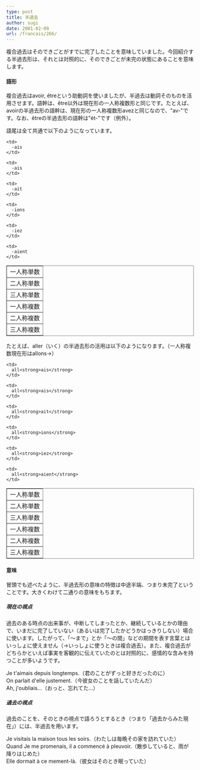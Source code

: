 ```yaml
---
type: post
title: 半過去
author: sugi
date: 2001-02-09
url: /francais/266/
---
```

複合過去はそのできごとがすでに完了したことを意味していました。今回紹介する半過去形は、それとは対照的に、そのできごとが未完の状態にあることを意味します。

#### 語形

複合過去はavoir, &ecirc;treという助動詞を使いましたが、半過去は動詞そのものを活用させます。語幹は、&ecirc;tre以外は現在形の一人称複数形と同じです。たとえば、avoirの半過去形の語幹は、現在形の一人称複数形avezと同じなので、"av-"です。なお、&ecirc;treの半過去形の語幹は"&eacute;t-"です（例外）。

語尾は全て共通で以下のようになっています。

<table frame="box" rules="all">
  <tr>
    <td>
      一人称単数
    </td>
    
    <td>
      -ais
    </td>
  </tr>
  
  <tr>
    <td>
      二人称単数
    </td>
    
    <td>
      -ais
    </td>
  </tr>
  
  <tr>
    <td>
      三人称単数
    </td>
    
    <td>
      -ait
    </td>
  </tr>
  
  <tr>
    <td>
      一人称複数
    </td>
    
    <td>
      -ions
    </td>
  </tr>
  
  <tr>
    <td>
      二人称複数
    </td>
    
    <td>
      -iez
    </td>
  </tr>
  
  <tr>
    <td>
      三人称複数
    </td>
    
    <td>
      -aient
    </td>
  </tr>
</table>

たとえば、aller（いく）の半過去形の活用は以下のようになります。（一人称複数現在形はallons&rarr;）

<table frame="box" rules="all">
  <tr>
    <td>
      一人称単数
    </td>
    
    <td>
      all<strong>ais</strong>
    </td>
  </tr>
  
  <tr>
    <td>
      二人称単数
    </td>
    
    <td>
      all<strong>ais</strong>
    </td>
  </tr>
  
  <tr>
    <td>
      三人称単数
    </td>
    
    <td>
      all<strong>ait</strong>
    </td>
  </tr>
  
  <tr>
    <td>
      一人称複数
    </td>
    
    <td>
      all<strong>ions</strong>
    </td>
  </tr>
  
  <tr>
    <td>
      二人称複数
    </td>
    
    <td>
      all<strong>iez</strong>
    </td>
  </tr>
  
  <tr>
    <td>
      三人称複数
    </td>
    
    <td>
      all<strong>aient</strong>
    </td>
  </tr>
</table>

#### 意味

冒頭でも述べたように、半過去形の意味の特徴は中途半端、つまり未完了ということです。大きくわけて二通りの意味をもちます。

##### 現在の視点

過去のある時点の出来事が、中断してしまったとか、継続しているとかの理由で、いまだに完了していない（あるいは完了したかどうかはっきりしない）場合に使います。したがって、「～まで」とか「～の間」などの期間を表す言葉とはいっしょに使えません（&rarr;いっしょに使うときは複合過去）。また、複合過去がどちらかといえば事実を客観的に伝えていたのとは対照的に、感情的な含みを持つことが多いようです。

<div class="example">
  Je t'aimais depuis longtemps.（君のことがずっと好きだったのに）
</div>

<div class="example">
  On parlait d'elle justement.（今彼女のことを話していたんだ）
</div>

<div class="example">
  Ah, j'oubliais...（おっと、忘れてた&hellip;）
</div>

##### 過去の視点

過去のことを、そのときの視点で語ろうとするとき（つまり「過去からみた現在」）には、半過去を用います。

<div class="example">
  Je visitais la maison tous les soirs.（わたしは毎晩その家を訪れていた）
</div>

<div class="example">
  Quand Je me promenais, il a commenc&eacute; &agrave; pleuvoir.（散歩していると、雨が降りはじめた）
</div>

<div class="example">
  Elle dormait &agrave; ce mement-l&agrave;.（彼女はそのとき眠っていた）
</div>
